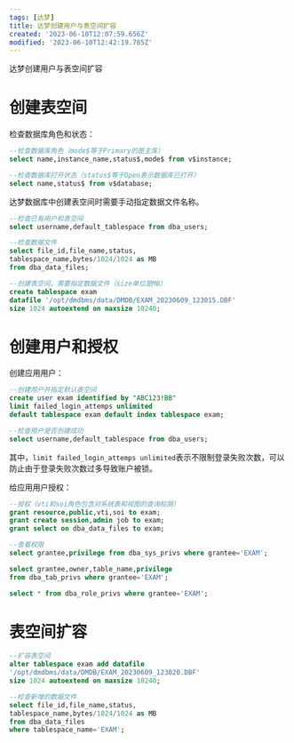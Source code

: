 ```yaml
---
tags: [达梦]
title: 达梦创建用户与表空间扩容
created: '2023-06-10T12:07:59.656Z'
modified: '2023-06-10T12:42:19.785Z'
---
```


达梦创建用户与表空间扩容

# 创建表空间
检查数据库角色和状态：
```sql
--检查数据库角色（mode$等于Primary的是主库）
select name,instance_name,status$,mode$ from v$instance;

--检查数据库打开状态（status$等于Open表示数据库已打开）
select name,status$ from v$database;
```

达梦数据库中创建表空间时需要手动指定数据文件名称。
```sql
--检查已有用户和表空间
select username,default_tablespace from dba_users;

--检查数据文件
select file_id,file_name,status,
tablespace_name,bytes/1024/1024 as MB 
from dba_data_files;

--创建表空间，需要指定数据文件（size单位是MB）
create tablespace exam 
datafile '/opt/dmdbms/data/DMDB/EXAM_20230609_123015.DBF' 
size 1024 autoextend on maxsize 10240;
```


# 创建用户和授权
创建应用用户：
```sql
--创建用户并指定默认表空间
create user exam identified by "ABC123!BB" 
limit failed_login_attemps unlimited 
default tablespace exam default index tablespace exam;

--检查用户是否创建成功
select username,default_tablespace from dba_users;
```
其中，`limit failed_login_attemps unlimited`表示不限制登录失败次数，可以防止由于登录失败次数过多导致账户被锁。


给应用用户授权：
```sql
--授权（vti和soi角色包含对系统表和视图的查询权限）
grant resource,public,vti,soi to exam;
grant create session,admin job to exam;
grant select on dba_data_files to exam;

--查看权限
select grantee,privilege from dba_sys_privs where grantee='EXAM';

select grantee,owner,table_name,privilege 
from dba_tab_privs where grantee='EXAM';

select * from dba_role_privs where grantee='EXAM';
```


# 表空间扩容
```sql
--扩容表空间
alter tablespace exam add datafile 
'/opt/dmdbms/data/DMDB/EXAM_20230609_123020.DBF' 
size 1024 autoextend on maxsize 10240;

--检查新增的数据文件
select file_id,file_name,status,
tablespace_name,bytes/1024/1024 as MB 
from dba_data_files 
where tablespace_name='EXAM';
```




